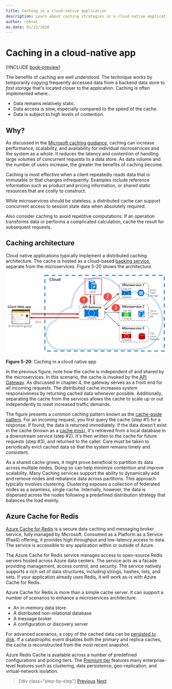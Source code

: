 ```yaml
---
title: Caching in a cloud-native application
description: Learn about caching strategies in a cloud-native application.
author: robvet
ms.date: 01/22/2020
---
```

# Caching in a cloud-native app

[!INCLUDE [book-preview](../../../includes/book-preview.md)]

The benefits of caching are well understood. The technique works by temporarily copying frequently accessed data from a backend data store to *fast storage* that's located closer to the application. Caching is often implemented where...

- Data remains relatively static.
- Data access is slow, especially compared to the speed of the cache.
- Data is subject to high levels of contention.

## Why?

As discussed in the [Microsoft caching guidance](https://docs.microsoft.com/azure/architecture/best-practices/caching), caching can increase performance, scalability, and availability for individual microservices and the system as a whole. It reduces the latency and contention of handling large volumes of concurrent requests to a data store. As data volume and the number of users increase, the greater the benefits of caching become.

Caching is most effective when a client repeatedly reads data that is immutable or that changes infrequently. Examples include reference information such as product and pricing information, or shared static resources that are costly to construct.

While microservices should be stateless, a distributed cache can support concurrent access to session state data when absolutely required.

Also consider caching to avoid repetitive computations. If an operation transforms data or performs a complicated calculation, cache the result for subsequent requests.

## Caching architecture

Cloud native applications typically implement a distributed caching architecture. The cache is hosted as a cloud-based [backing service](./definition.md#backing-services), separate from the microservices. Figure 5-20 shows the architecture.

![Caching in a cloud native app](media/caching-in-a-cloud-native-app.png)

**Figure 5-20**: Caching in a cloud native app

In the previous figure, note how the cache is independent of and shared by the microservices. In this scenario, the cache is invoked by the [API Gateway](./front-end-communication.md). As discussed in chapter 4, the gateway serves as a front end for all incoming requests. The distributed cache increases system responsiveness by returning cached data whenever possible. Additionally, separating the cache from the services allows the cache to scale up or out independently to meet increased traffic demands.

The figure presents a common caching pattern known as the [cache-aside pattern](https://docs.microsoft.com/azure/architecture/patterns/cache-aside). For an incoming request, you first query the cache (step \#1) for a response. If found, the data is returned immediately. If the data doesn't exist in the cache (known as a [cache miss](https://www.techopedia.com/definition/6308/cache-miss)), it's retrieved from a local database in a downstream service (step \#2). It's then written to the cache for future requests (step \#3), and returned to the caller. Care must be taken to periodically evict cached data so that the system remains timely and consistent.

As a shared cache grows, it might prove beneficial to partition its data across multiple nodes. Doing so can help minimize contention and improve scalability. Many Caching services support the ability to dynamically add and remove nodes and rebalance data across partitions. This approach typically involves clustering. Clustering exposes a collection of federated nodes as a seamless, single cache. Internally, however, the data is dispersed across the nodes following a predefined distribution strategy that balances the load evenly.

## Azure Cache for Redis

[Azure Cache for Redis](https://azure.microsoft.com/services/cache/) is a secure data caching and messaging broker service, fully managed by Microsoft. Consumed as a Platform as a Service (PaaS) offering, it provides high throughput and low-latency access to data. The service is accessible to any application within or outside of Azure.

The Azure Cache for Redis service manages access to open-source Redis servers hosted across Azure data centers. The service acts as a facade providing management, access control, and security. The service natively supports a rich set of data structures, including strings, hashes, lists, and sets. If your application already uses Redis, it will work as-is with Azure Cache for Redis.

Azure Cache for Redis is more than a simple cache server. It can support a number of scenarios to enhance a microservices architecture:

- An in-memory data store
- A distributed non-relational database
- A message broker
- A configuration or discovery server
  
For advanced scenarios, a copy of the cached data can be [persisted to disk](https://docs.microsoft.com/azure/azure-cache-for-redis/cache-how-to-premium-persistence). If a catastrophic event disables both the primary and replica caches, the cache is reconstructed from the most recent snapshot.

Azure Redis Cache is available across a number of predefined configurations and pricing tiers.  The [Premium tier](https://docs.microsoft.com/azure/azure-cache-for-redis/cache-premium-tier-intro) features many enterprise-level features such as clustering, data persistence, geo-replication, and virtual-network isolation.

>[!div class="step-by-step"]
>[Previous](relational-vs-nosql-data.md)
>[Next](elastic-search-in-azure.md)
